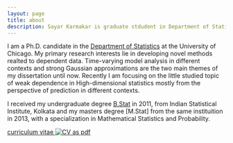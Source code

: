```yaml
---
layout: page
title: about
description: Sayar Karmakar is graduate stdudent in Department of Statistics at University of Wisconsin - Madison; research in time-series analysis
---
```


I am a Ph.D. candidate in the
[Department of Statistics](http://www.galton.uchicago.edu)
at the University of Chicago. My primary research interests lie in developing novel methods realted to dependent data. Time-varying model analysis in different contexts and strong Gaussian approximations are the two main themes of my dissertation until now. Recently I am focusing on the little studied topic of weak dependence in High-dimensional statistics mostly from the perspective of prediction in different contexts. 

I received my undergraduate degree [B.Stat](http://www.isical.ac.in/)
in 2011, from Indian Statistical Institute, Kolkata and my masters degree [M.Stat] from the same instituition in 2013, with a specialization in Mathematical Statistics and Probability.

[curriculum vitae ![CV as pdf](icons16/pdf-icon.png)](../publications/sayar1.pdf)
